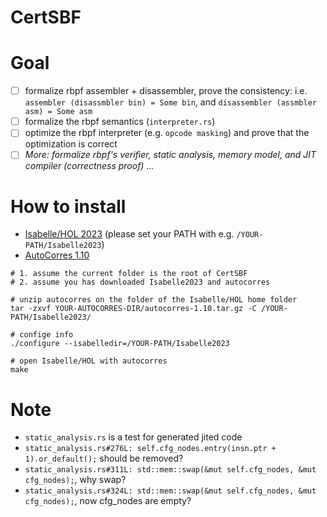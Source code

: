 # CertSBF

# Goal
- [ ] formalize rbpf assembler + disassembler, prove the consistency: i.e. `assembler (disassmbler bin) = Some bin`, and `disassembler (assmbler asm) = Some asm`
- [ ] formalize the rbpf semantics (`interpreter.rs`)
- [ ] optimize the rbpf interpreter (e.g. `opcode masking`) and prove that the optimization is correct
- [ ] _More: formalize rbpf's verifier, static analysis, memory model, and JIT compiler (correctness proof) ..._

# How to install
- [Isabelle/HOL 2023](https://isabelle.in.tum.de/) (please set your PATH with e.g. `/YOUR-PATH/Isabelle2023`)
- [AutoCorres 1.10](https://github.com/seL4/l4v/releases/tag/autocorres-1.10)

```shell
# 1. assume the current folder is the root of CertSBF
# 2. assume you has downloaded Isabelle2023 and autocorres

# unzip autocorres on the folder of the Isabelle/HOL home folder
tar -zxvf YOUR-AUTOCORRES-DIR/autocorres-1.10.tar.gz -C /YOUR-PATH/Isabelle2023/

# confige info
./configure --isabelledir=/YOUR-PATH/Isabelle2023

# open Isabelle/HOL with autocorres
make
```

# Note
- `static_analysis.rs` is a test for generated jited code
- `static_analysis.rs#276L: self.cfg_nodes.entry(insn.ptr + 1).or_default();` should be removed?
- `static_analysis.rs#311L: std::mem::swap(&mut self.cfg_nodes, &mut cfg_nodes);`, why swap?
- `static_analysis.rs#324L: std::mem::swap(&mut self.cfg_nodes, &mut cfg_nodes);`, now cfg_nodes are empty?
